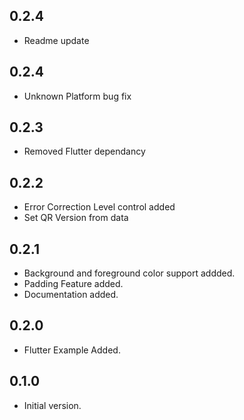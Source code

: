## 0.2.4

- Readme update

## 0.2.4

- Unknown Platform bug fix

## 0.2.3

- Removed Flutter dependancy

## 0.2.2

- Error Correction Level control added
- Set QR Version from data

## 0.2.1

- Background and foreground color support addded.
- Padding Feature added.
- Documentation added.

## 0.2.0

- Flutter Example Added.

## 0.1.0

- Initial version.
